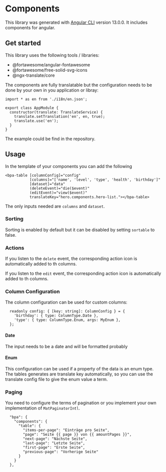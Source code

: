 # Components

This library was generated with [Angular CLI](https://github.com/angular/angular-cli) version 13.0.0. It includes
components for angular.

## Get started

This library uses the following tools / libraries:

- @fortawesome/angular-fontawesome
- @fortawesome/free-solid-svg-icons
- @ngx-translate/core

The components are fully translatable but the configuration needs to be done by your own in you application or libray:

```
import * as en from './i18n/en.json';

export class AppModule {
  constructor(translate: TranslateService) {
    translate.setTranslation('en', en, true);
    translate.use('en');
  }
}
```

The example could be find in the repository.

## Usage

In the template of your components you can add the following

```
<bpa-table [columnConfig]="config"
           [columns]="['name', 'level', 'type', 'health', 'birthday']"
           [dataset]="data"
           (deleteEvent)="die($event)"
           (editEvent)="view($event)"
           translateKey="hero.components.hero-list."></bpa-table>
```

The only inputs needed are `columns` and `dataset`.

### Sorting

Sorting is enabled by default but it can be disabled by setting `sortable` to false.

### Actions

If you listen to the `delete` event, the corresponding action icon is automatically added to th columns.

If you listen to the `edit` event, the corresponding action icon is automatically added to th columns.

### Column Configuration

The column configuration can be used for custom columns:

```
  readonly config: { [key: string]: ColumnConfig } = {
    'birthday': { type: ColumnType.Date },
    'type': { type: ColumnType.Enum, args: MyEnum },
  };
```

#### Date

The input needs to be a date and will be formatted probably

#### Enum

This configuration can be used if a property of the data is an enum type. The tables generates are translate key
automatically, so you can use the translate config file to give the enum value a term.

### Paging

You need to configure the terms of pagination or you implement your own implementation of `MatPaginatorIntl`.

```
  "bpa": {
    "components": {
      "table": {
        "items-per-page": "Einträge pro Seite",
        "page": "Seite {{ page }} von {{ amountPages }}",
        "next-page": "Nächste Seite",
        "last-page": "Letzte Seite",
        "first-page": "Erste Seite",
        "previous-page": "Vorherige Seite"
      }
    }
  },
```

